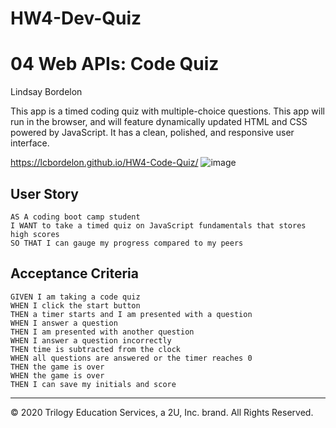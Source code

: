 # HW4-Dev-Quiz

# 04 Web APIs: Code Quiz

Lindsay Bordelon

This app is a timed coding quiz with multiple-choice questions. This app will run in the browser, and will feature dynamically updated HTML and CSS powered by JavaScript. It has a clean, polished, and responsive user interface.

https://lcbordelon.github.io/HW4-Code-Quiz/
![image](https://user-images.githubusercontent.com/71234155/96397272-6ef87a80-1186-11eb-8b47-ee0910545bef.png)

## User Story

```
AS A coding boot camp student
I WANT to take a timed quiz on JavaScript fundamentals that stores high scores
SO THAT I can gauge my progress compared to my peers
```

## Acceptance Criteria

```
GIVEN I am taking a code quiz
WHEN I click the start button
THEN a timer starts and I am presented with a question
WHEN I answer a question
THEN I am presented with another question
WHEN I answer a question incorrectly
THEN time is subtracted from the clock
WHEN all questions are answered or the timer reaches 0
THEN the game is over
WHEN the game is over
THEN I can save my initials and score
```

---

© 2020 Trilogy Education Services, a 2U, Inc. brand. All Rights Reserved.
